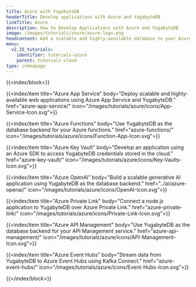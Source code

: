 ```yaml
---
title: Azure with YugabyteDB
headerTitle: Develop applications with Azure and YugabyteDB
linkTitle: Azure
description: How to Develop Applications with Azure and YugabyteDB
image: /images/tutorials/azure/azure-logo.png
headcontent: Add a scalable and highly-available database to your Azure projects
menu:
  v2.25_tutorials:
    identifier: tutorials-azure
    parent: tutorials-cloud
type: indexpage
---
```


{{<index/block>}}

  {{<index/item
    title="Azure App Service"
    body="Deploy scalable and highly-available web applications using Azure App Service and YugabyteDB."
    href="azure-app-service/"
    icon="/images/tutorials/azure/icons/App-Service-Icon.svg">}}

  {{<index/item
    title="Azure Functions"
    body="Use YugabyteDB as the database backend for your Azure functions."
    href="azure-functions/"
    icon="/images/tutorials/azure/icons/Function-App-Icon.svg">}}

  {{<index/item
    title="Azure Key Vault"
    body="Develop an application using an Azure SDK to access YugabyteDB credentials stored in the cloud."
    href="azure-key-vault/"
    icon="/images/tutorials/azure/icons/Key-Vaults-Icon.svg">}}

  {{<index/item
    title="Azure OpenAI"
    body="Build a scalable generative AI application using YugabyteDB as the database backend."
    href="../ai/azure-openai/"
    icon="/images/tutorials/azure/icons/OpenAI-Icon.svg">}}

  {{<index/item
    title="Azure Private Link"
    body="Connect a node.js application to YugabyteDB over Azure Private Link."
    href="azure-private-link/"
    icon="/images/tutorials/azure/icons/Private-Link-Icon.svg">}}

  {{<index/item
    title="Azure API Management"
    body="Use YugabyteDB as the database backend for your API Management service."
    href="azure-api-management/"
    icon="/images/tutorials/azure/icons/API-Management-Icon.svg">}}

  {{<index/item
    title="Azure Event Hubs"
    body="Stream data from YugabyteDB to Azure Event Hubs using Kafka Connect."
    href="azure-event-hubs/"
    icon="/images/tutorials/azure/icons/Event-Hubs-Icon.svg">}}

{{</index/block>}}

